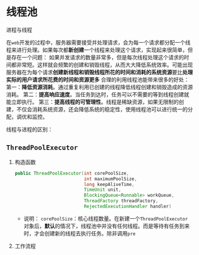 # 线程池


进程与线程

在``web``开发的过程中，服务器需要接受并处理请求，会为每一个请求都分配一个线程来进行处理。如果每次都**新创建**一个线程来处理这个请求，实现起来很简单，但是存在一个问题：
如果并发请求的数量非常多，但是每次线程处理这个请求的时间都非常短。这样就会频繁的创建和销毁线程，从而大大降低系统效率。可能出现服务器在为每个请求**创建新线程和销毁线程所花的时间和消耗的系统资源**要比**处理实际的用户请求所花费的时间和资源更多**
合理的利用线程池能带来很多的好处：
第一：**降低资源消耗**。通过重复利用已创建的线程降低线程创建和销毁造成的资源消耗。
第二：**提高响应速度**。当任务到达时，任务可以不需要的等到线程创建就能立即执行。
第三：**提高线程的可管理性**。线程是稀缺资源，如果无限制的创建，不仅会消耗系统资源，还会降低系统的稳定性，使用线程池可以进行统一的分配，调优和监控。

线程与进程的区别：


## ``ThreadPoolExecutor``

1. 构造函数

    ```java
    public ThreadPoolExecutor(int corePoolSize,
                              int maximumPoolSize,
                              long keepAliveTime,
                              TimeUnit unit,
                              BlockingQueue<Runnable> workQueue,
                              ThreadFactory threadFactory,
                              RejectedExecutionHandler handler)
    ```

    + 说明：
        ``corePoolSize``：核心线程数量。在新建一个``ThreadPoolExecutor``对象后，**默认**的情况下，线程池中并没有任何线程。而是等待有任务到来时，才会创建新的线程去执行任务。除非调用``pre``

2. 工作流程






